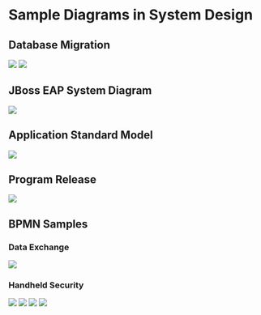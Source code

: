 # Sample Diagrams in System Design

## Database Migration
![](https://raw.githubusercontent.com/philchan2008/sample-diagrams-in-system-design/refs/heads/main/Sybase%20ASE%20to%20MSSQL%20Migration%20Flow.svg)
![](https://raw.githubusercontent.com/philchan2008/sample-diagrams-in-system-design/refs/heads/main/ASE%20Data%20Migration.svg)


## JBoss EAP System Diagram
![](https://raw.githubusercontent.com/philchan2008/sample-diagrams-in-system-design/refs/heads/main/JBoss%20System%20Diagram.svg)

## Application Standard Model
![](https://raw.githubusercontent.com/philchan2008/sample-diagrams-in-system-design/refs/heads/main/Application%20Standard%20Model.svg)

## Program Release
![](https://raw.githubusercontent.com/philchan2008/sample-diagrams-in-system-design/refs/heads/main/Program%20Release%20Flow%20(BPMN).svg)

## BPMN Samples
### Data Exchange
![](https://raw.githubusercontent.com/philchan2008/sample-diagrams-in-system-design/refs/heads/main/Data%20Exchange%20Interface%20(BPMN).svg)

### Handheld Security
![](https://raw.githubusercontent.com/philchan2008/sample-diagrams-in-system-design/778de57d1945ed48dc4a67693ad8cc2e8c0fa8c4/System%20Configuration.svg)
![](https://raw.githubusercontent.com/philchan2008/sample-diagrams-in-system-design/refs/heads/main/Handheld%20Password%20Handling%20(BPMN).svg)
![](https://raw.githubusercontent.com/philchan2008/sample-diagrams-in-system-design/refs/heads/main/Handheld%20Password%20Hashing%20Logic%20(BPMN).svg)
![](https://raw.githubusercontent.com/philchan2008/sample-diagrams-in-system-design/refs/heads/main/SaConfig%20COM%20Object%20Login%20Logic.svg)



